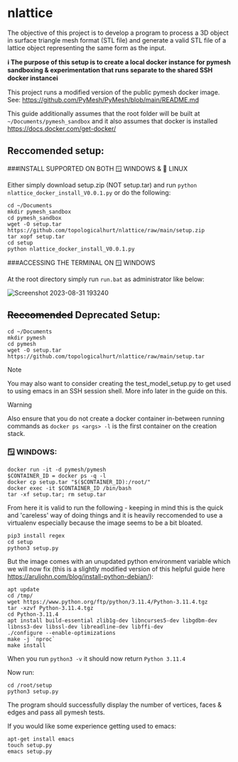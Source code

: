 # nlattice
The objective of this project is to develop a program to process a 3D object in surface triangle mesh format (STL file) and generate a valid STL file of a lattice object representing the same form as the input. 

__ℹ️ The purpose of this setup is to create a local docker instance for pymesh sandboxing & experimentation that runs separate to the shared SSH docker instanceℹ️__

This project runs a modified version of the public pymesh docker image. See: https://github.com/PyMesh/PyMesh/blob/main/README.md

This guide additionally assumes that the root folder will be built at ```~/Documents/pymesh_sandbox``` and it also assumes that docker is installed https://docs.docker.com/get-docker/

## Reccomended setup:

###INSTALL SUPPORTED ON BOTH 🪟 WINDOWS & 🐧 LINUX

Either simply download setup.zip (NOT setup.tar) and run ```python nlattice_docker_install_V0.0.1.py``` or do the following:

```
cd ~/Documents
mkdir pymesh_sandbox
cd pymesh_sandbox
wget -O setup.tar https://github.com/topologicalhurt/nlattice/raw/main/setup.zip
tar xopf setup.tar
cd setup
python nlattice_docker_install_V0.0.1.py
```

###ACCESSING THE TERMINAL ON 🪟 WINDOWS

At the root directory simply run ```run.bat``` as administrator like below:

![Screenshot 2023-08-31 193240](https://github.com/topologicalhurt/nlattice/assets/85112999/278738f5-51d6-4b4a-b192-24e0393818f0)


## ~~Reccomended~~ Deprecated Setup:

```
cd ~/Documents
mkdir pymesh
cd pymesh
wget -O setup.tar https://github.com/topologicalhurt/nlattice/raw/main/setup.tar
```

> [!NOTE]
> You may also want to consider creating the test_model_setup.py to get used to using emacs in an SSH session shell. More info later in the guide on this.

> [!WARNING]
> Also ensure that you do not create a docker container in-between running commands as ```docker ps <args> -l``` is the first container on the creation stack.

### 🪟 WINDOWS:

```
docker run -it -d pymesh/pymesh
$CONTAINER_ID = docker ps -q -l
docker cp setup.tar "$($CONTAINER_ID):/root/"
docker exec -it $CONTAINER_ID /bin/bash
tar -xf setup.tar; rm setup.tar
```

From here it is valid to run the following - keeping in mind this is the quick and 'careless' way of doing things and it is heavily reccomended to use a virtualenv especially because the image seems to be a bit bloated.

```
pip3 install regex
cd setup
python3 setup.py
```

But the image comes with an unupdated python environment variable which we will now fix (this is a slightly modified version of this helpful guide here https://aruljohn.com/blog/install-python-debian/):

```
apt update
cd /tmp/
wget https://www.python.org/ftp/python/3.11.4/Python-3.11.4.tgz
tar -xzvf Python-3.11.4.tgz
cd Python-3.11.4
apt install build-essential zlib1g-dev libncurses5-dev libgdbm-dev libnss3-dev libssl-dev libreadline-dev libffi-dev
./configure --enable-optimizations
make -j `nproc`
make install
```

When you run ```python3 -v``` it should now return ```Python 3.11.4```

Now run:

```
cd /root/setup
python3 setup.py
```

The program should successfully display the number of vertices, faces & edges and pass all pymesh tests.

If you would like some experience getting used to emacs:

```
apt-get install emacs
touch setup.py
emacs setup.py
```
